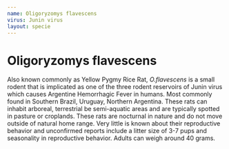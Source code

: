 ```yaml
---
name: Oligoryzomys flavescens
virus: Junin virus
layout: specie
---
```


# Oligoryzomys flavescens

Also known commonly as Yellow Pygmy Rice Rat, _O.flavescens_ is a small rodent that is implicated as one of the three rodent reservoirs of Junin virus which causes Argentine Hemorrhagic Fever in humans. Most commonly found in Southern Brazil, Uruguay, Northern Argentina. These rats can inhabit arboreal, terrestrial be semi-aquatic areas and are typically spotted in pasture or croplands. These rats are nocturnal in nature and do not move outside of natural home range. Very little is known about their reproductive behavior and unconfirmed reports include a litter size of 3-7 pups and seasonality in reproductive behavior. Adults can weigh around 40 grams.
